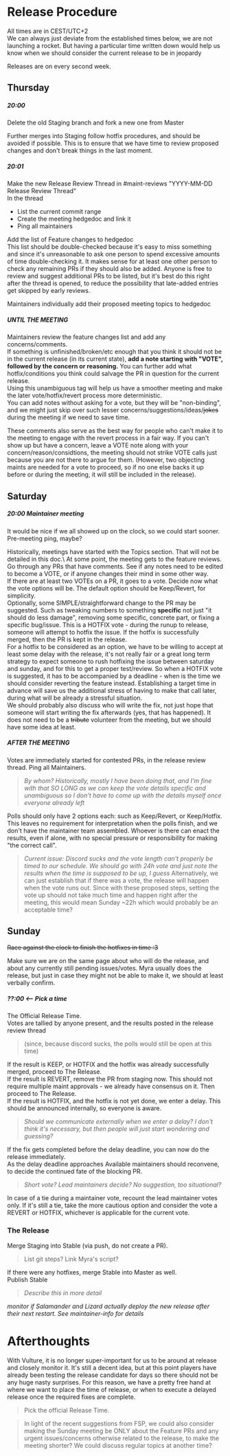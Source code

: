 # Release Procedure

All times are in CEST/UTC+2\
We can always just deviate from the established times below, we are not launching a rocket. But having a particular time written down would help us know when we should consider the current release to be in jeopardy

Releases are on every second week.

## Thursday
##### 20:00
Delete the old Staging branch and fork a new one from Master

Further merges into Staging follow hotfix procedures, and should be avoided if possible. This is to ensure that we have time to review proposed changes and don't break things in the last moment. 

##### 20:01
Make the new Release Review Thread in #maint-reviews "YYYY-MM-DD Release Review Thread"\
In the thread
* List the current commit range
* Create the meeting hedgedoc and link it
* Ping all maintainers

Add the list of Feature changes to hedgedoc\
This list should be double-checked because it's easy to miss something and since it's unreasonable to ask one person to spend excessive amounts of time double-checking it. 
It makes sense for at least one other person to check any remaining PRs if they should also be added. Anyone is free to review and suggest additional PRs to be listed, but it's best do this right after the thread is opened, 
to reduce the possibility that late-added entries get skipped by early reviews.

Maintainers individually add their proposed meeting topics to hedgedoc

##### UNTIL THE MEETING
Maintainers review the feature changes list and add any concerns/comments.\
If something is unfinished/broken/etc enough that you think it should not be in the current release (in its current state), **add a note starting with "VOTE", followed by the concern or reasoning.** You can further add what hotfix/conditions you think could salvage the PR in question for the current release.\
Using this unambiguous tag will help us have a smoother meeting and make the later vote/hotfix/revert process more deterministic.\
You can add notes without asking for a vote, but they will be "non-binding", and we might just skip over such lesser concerns/suggestions/ideas/~~jokes~~ during the meeting if we need to save time.

These comments also serve as the best way for people who can't make it to the meeting to engage with the revert process in a fair way. If you can't show up but have a concern, leave a VOTE note along with your concern/reason/considtions, the meeting should not strike VOTE calls just because you are not there to argue for them. (However, two objecting maints are needed for a vote to proceed, so if no one else backs it up before or during the meeting, it will still be included in the release).

## Saturday
##### 20:00 Maintainer meeting

It would be nice if we all showed up on the clock, so we could start sooner. Pre-meeting ping, maybe?

Historically, meetings have started with the Topics section. That will not be detailed in this doc.\ 
At some point, the meeting gets to the feature reviews.\
Go through any PRs that have comments. See if any notes need to be edited to become a VOTE, or if anyone changes their mind in some other way.\
If there are at least two VOTEs on a PR, it goes to a vote. Decide now what the vote options will be. The default option should be Keep/Revert, for simplicity.\
Optionally, some SIMPLE/straightforward change to the PR may be suggested. Such as tweaking numbers to something **specific** not just "it should do less damage", removing some specific, concrete part, or fixing a specific bug/issue.  This is a HOTFIX vote - during the runup to release, someone will attempt to hotfix the issue. If the hotfix is successfully merged, then the PR is kept in the release. \
For a hotfix to be considered as an option, we have to be willing to accept at least some delay with the release, it's not really fair or a great long term strategy to expect someone to rush hotfixing the issue between saturday and sunday, and for this to get a proper test/review. So when a HOTFIX vote is suggested, it has to be accompanied by a deadline - when is the time we should consider reverting the feature instead. Establishing a target time in advance will save us the additional stress of having to make that call later, during what will be already a stressful situation.\
We should probably also discuss who will write the fix, not just hope that someone will start writing the fix afterwards (yes, that has happened). It does not need to be a ~~tribute~~ volunteer from the meeting, but we should have some idea at least.

#####  AFTER THE MEETING
Votes are immediately started for contested PRs, in the release review thread. Ping all Maintainers.
> *By whom? Historically, mostly I have been doing that, and I'm fine with that SO LONG as we can keep the vote details specific and unambiguous so I don't have to come up with the details myself once everyone already left*
 
Polls should only have 2 options each: such as Keep/Revert, or Keep/Hotfix. This leaves no requirement for interpretation when the polls finish, and we don't have the maintainer team assembled. Whoever is there can enact the results, even if alone, with no special pressure or responsibility for making "the correct call".

>*Current issue: Discord sucks and the vote length can't properly be timed to our schedule. We should go with 24h vote and just note the results when the time is supposed to be up, I guess*
>Alternatively, we can just establish that if there was a vote, the release will happen when the vote runs out. Since with these proposed steps, setting the vote up should not take much time and happen right after the meeting, this would mean Sunday ~22h which would probably be an acceptable time? 

## Sunday
~~Race against the clock to finish the hotfixes in time :3~~

Make sure we are on the same page about who will do the release, and about any currently still pending issues/votes. Myra usually does the release, but just in case they might not be able to make it, we should at least verbally confirm.

##### ??:00 **<-- Pick a time**
The Official Release Time.\
Votes are tallied by anyone present, and the results posted in the release review thread 
> (since, because discord sucks, the polls would still be open at this time)

If the result is KEEP, or HOTFIX and the hotfix was already successfully merged, proceed to The Release.\
If the result is REVERT, remove the PR from staging now. This should not require multiple maint approvals - we already have consensus on it. Then proceed to The Release.\
If the result is HOTFIX, and the hotfix is not yet done, we enter a delay. This should be announced internally, so everyone is aware.
> *Should we communicate externally when we enter a delay? I don't think it's necessary, but then people will just start wondering and guessing?*

If the fix gets completed before the delay deadline, you can now do the release immediately.\
As the delay deadline approaches Available maintainers should reconvene, to decide the continued fate of the blocking PR. 
> *Short vote? Lead maintainers decide? No suggestion, too situational?*

In case of a tie during a maintainer vote, recount the lead maintainer votes only. If it's still a tie, take the more cautious option and consider the vote a REVERT or HOTFIX, whichever is applicable for the current vote. 

### The Release
Merge Staging into Stable (via push, do not create a PR). 
> List git steps? Link Myra's script?

If there were any hotfixes, merge Stable into Master as well.\
Publish Stable
> *Describe this in more detail*

*monitor if Salamander and Lizard actually deploy the new release after their next restart. See maintainer-info for details*

# Afterthoughts

With Vulture, it is no longer super-important for us to be around at release and closely monitor it. It's still a decent idea, but at this point players have already been testing the release candidate for days so there should not be any huge nasty surprises. For this reason, we have a pretty free hand at where we want to place the time of release, or when to execute a delayed release once the required fixes are complete.

> Pick the official Release Time. 

> In light of the recent suggestions from FSP, we could also consider making the Sunday meeting be ONLY about the Feature PRs and any urgent issues/concerns otherwise related to the release, to make the meeting shorter? We could discuss regular topics at another time?
